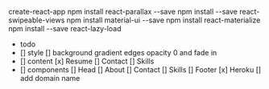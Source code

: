 create-react-app
npm install react-parallax --save
npm install --save react-swipeable-views
npm install material-ui --save
npm install react-materialize
npm install --save react-lazy-load

* todo
* [] style
    [] background gradient edges  opacity 0 and fade in
* [] content
    [x] Resume
    [] Contact
    [] Skills
* [] components
    [] Head
    [] About
    [] Contact
    [] Skills
    [] Footer
    [x] Heroku
    [] add domain name